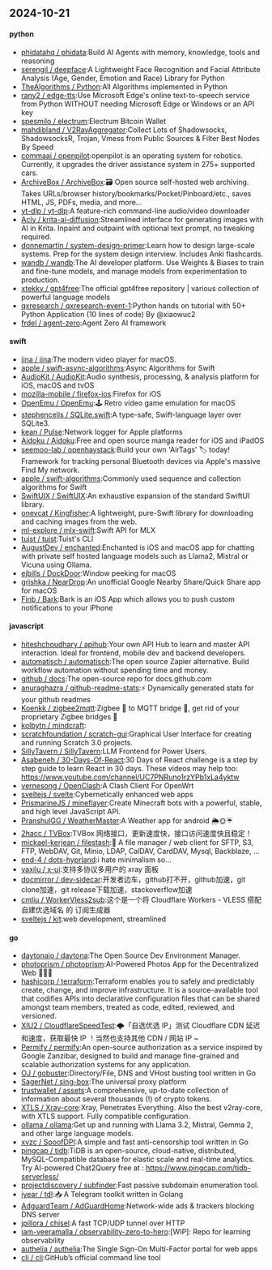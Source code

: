 ## 2024-10-21

#### python
* [phidatahq / phidata](https://github.com/phidatahq/phidata):Build AI Agents with memory, knowledge, tools and reasoning
* [serengil / deepface](https://github.com/serengil/deepface):A Lightweight Face Recognition and Facial Attribute Analysis (Age, Gender, Emotion and Race) Library for Python
* [TheAlgorithms / Python](https://github.com/TheAlgorithms/Python):All Algorithms implemented in Python
* [rany2 / edge-tts](https://github.com/rany2/edge-tts):Use Microsoft Edge's online text-to-speech service from Python WITHOUT needing Microsoft Edge or Windows or an API key
* [spesmilo / electrum](https://github.com/spesmilo/electrum):Electrum Bitcoin Wallet
* [mahdibland / V2RayAggregator](https://github.com/mahdibland/V2RayAggregator):Collect Lots of Shadowsocks, ShadowsocksR, Trojan, Vmess from Public Sources & Filter Best Nodes By Speed
* [commaai / openpilot](https://github.com/commaai/openpilot):openpilot is an operating system for robotics. Currently, it upgrades the driver assistance system in 275+ supported cars.
* [ArchiveBox / ArchiveBox](https://github.com/ArchiveBox/ArchiveBox):🗃 Open source self-hosted web archiving. Takes URLs/browser history/bookmarks/Pocket/Pinboard/etc., saves HTML, JS, PDFs, media, and more...
* [yt-dlp / yt-dlp](https://github.com/yt-dlp/yt-dlp):A feature-rich command-line audio/video downloader
* [Acly / krita-ai-diffusion](https://github.com/Acly/krita-ai-diffusion):Streamlined interface for generating images with AI in Krita. Inpaint and outpaint with optional text prompt, no tweaking required.
* [donnemartin / system-design-primer](https://github.com/donnemartin/system-design-primer):Learn how to design large-scale systems. Prep for the system design interview. Includes Anki flashcards.
* [wandb / wandb](https://github.com/wandb/wandb):The AI developer platform. Use Weights & Biases to train and fine-tune models, and manage models from experimentation to production.
* [xtekky / gpt4free](https://github.com/xtekky/gpt4free):The official gpt4free repository | various collection of powerful language models
* [qxresearch / qxresearch-event-1](https://github.com/qxresearch/qxresearch-event-1):Python hands on tutorial with 50+ Python Application (10 lines of code) By @xiaowuc2
* [frdel / agent-zero](https://github.com/frdel/agent-zero):Agent Zero AI framework

#### swift
* [iina / iina](https://github.com/iina/iina):The modern video player for macOS.
* [apple / swift-async-algorithms](https://github.com/apple/swift-async-algorithms):Async Algorithms for Swift
* [AudioKit / AudioKit](https://github.com/AudioKit/AudioKit):Audio synthesis, processing, & analysis platform for iOS, macOS and tvOS
* [mozilla-mobile / firefox-ios](https://github.com/mozilla-mobile/firefox-ios):Firefox for iOS
* [OpenEmu / OpenEmu](https://github.com/OpenEmu/OpenEmu):🕹 Retro video game emulation for macOS
* [stephencelis / SQLite.swift](https://github.com/stephencelis/SQLite.swift):A type-safe, Swift-language layer over SQLite3.
* [kean / Pulse](https://github.com/kean/Pulse):Network logger for Apple platforms
* [Aidoku / Aidoku](https://github.com/Aidoku/Aidoku):Free and open source manga reader for iOS and iPadOS
* [seemoo-lab / openhaystack](https://github.com/seemoo-lab/openhaystack):Build your own 'AirTags' 🏷 today! Framework for tracking personal Bluetooth devices via Apple's massive Find My network.
* [apple / swift-algorithms](https://github.com/apple/swift-algorithms):Commonly used sequence and collection algorithms for Swift
* [SwiftUIX / SwiftUIX](https://github.com/SwiftUIX/SwiftUIX):An exhaustive expansion of the standard SwiftUI library.
* [onevcat / Kingfisher](https://github.com/onevcat/Kingfisher):A lightweight, pure-Swift library for downloading and caching images from the web.
* [ml-explore / mlx-swift](https://github.com/ml-explore/mlx-swift):Swift API for MLX
* [tuist / tuist](https://github.com/tuist/tuist):Tuist's CLI
* [AugustDev / enchanted](https://github.com/AugustDev/enchanted):Enchanted is iOS and macOS app for chatting with private self hosted language models such as Llama2, Mistral or Vicuna using Ollama.
* [ejbills / DockDoor](https://github.com/ejbills/DockDoor):Window peeking for macOS
* [grishka / NearDrop](https://github.com/grishka/NearDrop):An unofficial Google Nearby Share/Quick Share app for macOS
* [Finb / Bark](https://github.com/Finb/Bark):Bark is an iOS App which allows you to push custom notifications to your iPhone

#### javascript
* [hiteshchoudhary / apihub](https://github.com/hiteshchoudhary/apihub):Your own API Hub to learn and master API interaction. Ideal for frontend, mobile dev and backend developers.
* [automatisch / automatisch](https://github.com/automatisch/automatisch):The open source Zapier alternative. Build workflow automation without spending time and money.
* [github / docs](https://github.com/github/docs):The open-source repo for docs.github.com
* [anuraghazra / github-readme-stats](https://github.com/anuraghazra/github-readme-stats):⚡ Dynamically generated stats for your github readmes
* [Koenkk / zigbee2mqtt](https://github.com/Koenkk/zigbee2mqtt):Zigbee 🐝 to MQTT bridge 🌉, get rid of your proprietary Zigbee bridges 🔨
* [kolbytn / mindcraft](https://github.com/kolbytn/mindcraft):
* [scratchfoundation / scratch-gui](https://github.com/scratchfoundation/scratch-gui):Graphical User Interface for creating and running Scratch 3.0 projects.
* [SillyTavern / SillyTavern](https://github.com/SillyTavern/SillyTavern):LLM Frontend for Power Users.
* [Asabeneh / 30-Days-Of-React](https://github.com/Asabeneh/30-Days-Of-React):30 Days of React challenge is a step by step guide to learn React in 30 days. These videos may help too: https://www.youtube.com/channel/UC7PNRuno1rzYPb1xLa4yktw
* [vernesong / OpenClash](https://github.com/vernesong/OpenClash):A Clash Client For OpenWrt
* [sveltejs / svelte](https://github.com/sveltejs/svelte):Cybernetically enhanced web apps
* [PrismarineJS / mineflayer](https://github.com/PrismarineJS/mineflayer):Create Minecraft bots with a powerful, stable, and high level JavaScript API.
* [PranshulGG / WeatherMaster](https://github.com/PranshulGG/WeatherMaster):A Weather app for android 🌦🌞☔
* [2hacc / TVBox](https://github.com/2hacc/TVBox):TVBox 网络接口，更新速度快，接口访问速度快且稳定！
* [mickael-kerjean / filestash](https://github.com/mickael-kerjean/filestash):🦄 A file manager / web client for SFTP, S3, FTP, WebDAV, Git, Minio, LDAP, CalDAV, CardDAV, Mysql, Backblaze, ...
* [end-4 / dots-hyprland](https://github.com/end-4/dots-hyprland):i hate minimalism so...
* [vaxilu / x-ui](https://github.com/vaxilu/x-ui):支持多协议多用户的 xray 面板
* [docmirror / dev-sidecar](https://github.com/docmirror/dev-sidecar):开发者边车，github打不开，github加速，git clone加速，git release下载加速，stackoverflow加速
* [cmliu / WorkerVless2sub](https://github.com/cmliu/WorkerVless2sub):这个是一个将 Cloudflare Workers - VLESS 搭配 自建优选域名 的 订阅生成器
* [sveltejs / kit](https://github.com/sveltejs/kit):web development, streamlined

#### go
* [daytonaio / daytona](https://github.com/daytonaio/daytona):The Open Source Dev Environment Manager.
* [photoprism / photoprism](https://github.com/photoprism/photoprism):AI-Powered Photos App for the Decentralized Web 🌈💎✨
* [hashicorp / terraform](https://github.com/hashicorp/terraform):Terraform enables you to safely and predictably create, change, and improve infrastructure. It is a source-available tool that codifies APIs into declarative configuration files that can be shared amongst team members, treated as code, edited, reviewed, and versioned.
* [XIU2 / CloudflareSpeedTest](https://github.com/XIU2/CloudflareSpeedTest):🌩「自选优选 IP」测试 Cloudflare CDN 延迟和速度，获取最快 IP ！当然也支持其他 CDN / 网站 IP ~
* [Permify / permify](https://github.com/Permify/permify):An open-source authorization as a service inspired by Google Zanzibar, designed to build and manage fine-grained and scalable authorization systems for any application.
* [OJ / gobuster](https://github.com/OJ/gobuster):Directory/File, DNS and VHost busting tool written in Go
* [SagerNet / sing-box](https://github.com/SagerNet/sing-box):The universal proxy platform
* [trustwallet / assets](https://github.com/trustwallet/assets):A comprehensive, up-to-date collection of information about several thousands (!) of crypto tokens.
* [XTLS / Xray-core](https://github.com/XTLS/Xray-core):Xray, Penetrates Everything. Also the best v2ray-core, with XTLS support. Fully compatible configuration.
* [ollama / ollama](https://github.com/ollama/ollama):Get up and running with Llama 3.2, Mistral, Gemma 2, and other large language models.
* [xvzc / SpoofDPI](https://github.com/xvzc/SpoofDPI):A simple and fast anti-censorship tool written in Go
* [pingcap / tidb](https://github.com/pingcap/tidb):TiDB is an open-source, cloud-native, distributed, MySQL-Compatible database for elastic scale and real-time analytics. Try AI-powered Chat2Query free at : https://www.pingcap.com/tidb-serverless/
* [projectdiscovery / subfinder](https://github.com/projectdiscovery/subfinder):Fast passive subdomain enumeration tool.
* [iyear / tdl](https://github.com/iyear/tdl):📥 A Telegram toolkit written in Golang
* [AdguardTeam / AdGuardHome](https://github.com/AdguardTeam/AdGuardHome):Network-wide ads & trackers blocking DNS server
* [jpillora / chisel](https://github.com/jpillora/chisel):A fast TCP/UDP tunnel over HTTP
* [iam-veeramalla / observability-zero-to-hero](https://github.com/iam-veeramalla/observability-zero-to-hero):[WIP]: Repo for learning observability
* [authelia / authelia](https://github.com/authelia/authelia):The Single Sign-On Multi-Factor portal for web apps
* [cli / cli](https://github.com/cli/cli):GitHub’s official command line tool
